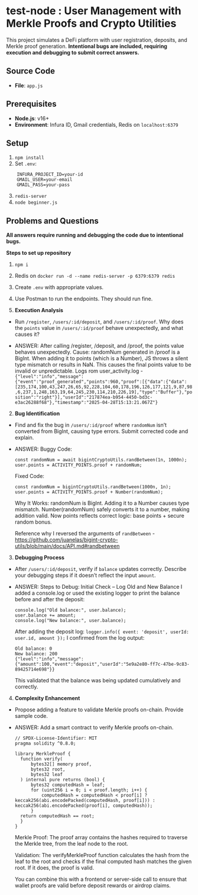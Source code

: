 # test-node : User Management with Merkle Proofs and Crypto Utilities

This project simulates a DeFi platform with user registration, deposits, and Merkle proof generation.
**Intentional bugs are included, requiring execution and debugging to submit correct answers.**

## Source Code

- **File**: `app.js`

## Prerequisites

- **Node.js**: v16+
- **Environment**: Infura ID, Gmail credentials, Redis on `localhost:6379`

## Setup

1. `npm install`
2. Set `.env`:

```
	INFURA_PROJECT_ID=your-id
	GMAIL_USER=your-email
	GMAIL_PASS=your-pass
```

3. `redis-server`
4. `node beginner.js`

## Problems and Questions

**All answers require running and debugging the code due to intentional bugs.**

**Steps to set up repository**
1. `npm i`
2. Redis on `docker run -d --name redis-server -p 6379:6379 redis`
3. Create `.env` with appropriate values.
4. Use Postman to run the endpoints. They should run fine.


1. **Execution Analysis**

- Run `/register`, `/users/:id/deposit`, and `/users/:id/proof`. Why does the `points` value in `/users/:id/proof` behave unexpectedly, and what causes it?

- ANSWER: After calling /register, /deposit, and /proof, the points value behaves unexpectedly.
  Cause: randomNum generated in /proof is a BigInt. When adding it to points (which is a Number), JS throws a silent type mismatch or results in NaN.
  This causes the final points value to be invalid or unpredictable.
  Logs rom user_activity.log -
  `{"level":"info","message":{"event":"proof_generated","points":960,"proof":[{"data":{"data":[235,174,100,43,247,26,65,92,228,104,60,178,196,126,177,121,9,87,98,6,237,1,248,163,19,64,245,230,114,210,226,19],"type":"Buffer"},"position":"right"}],"userId":"217874ea-b954-4450-bd3c-e3ac26288f68"},"timestamp":"2025-04-28T15:13:21.067Z"}`

2. **Bug Identification**

- Find and fix the bug in `/users/:id/proof` where `randomNum` isn’t converted from BigInt, causing type errors. Submit corrected code and explain.

- ANSWER:
  Buggy Code:

  ```
  const randomNum = await bigintCryptoUtils.randBetween(1n, 1000n);
  user.points = ACTIVITY_POINTS.proof + randomNum;
  ```

  Fixed Code:

  ```
  const randomNum = bigintCryptoUtils.randBetween(1000n, 1n);
  user.points = ACTIVITY_POINTS.proof + Number(randomNum);
  ```

  Why It Works:
  randomNum is BigInt. Adding it to a Number causes type mismatch.
  Number(randomNum) safely converts it to a number, making addition valid.
  Now points reflects correct logic: base points + secure random bonus.

  Reference why I reversed the arguments of `randBetween` - https://github.com/juanelas/bigint-crypto-utils/blob/main/docs/API.md#randbetween

3. **Debugging Process**

- After `/users/:id/deposit`, verify if `balance` updates correctly. Describe your debugging steps if it doesn’t reflect the input `amount`.

- ANSWER:
  Steps to Debug:
  Initial Check – Log Old and New Balance
  I added a console.log or used the existing logger to print the balance before and after the deposit:

  ```
  console.log("Old balance:", user.balance);
  user.balance += amount;
  console.log("New balance:", user.balance);
  ```

  After adding the deposit log:
  `logger.info({ event: 'deposit', userId: user.id, amount });`
  I confirmed from the log output:

  ```
  Old balance: 0
  New balance: 200
  {"level":"info","message":{"amount":100,"event":"deposit","userId":"5e9a2e80-ff7c-47be-9c83-89425714e698"}}
  ```

  This validated that the balance was being updated cumulatively and correctly.

4. **Complexity Enhancement**

- Propose adding a feature to validate Merkle proofs on-chain. Provide sample code.

- ANSWER:
  Add a smart contract to verify Merkle proofs on-chain.

  ```
  // SPDX-License-Identifier: MIT
  pragma solidity ^0.8.0;

  library MerkleProof {
  	function verify(
  		bytes32[] memory proof,
  		bytes32 root,
  		bytes32 leaf
  	) internal pure returns (bool) {
  		bytes32 computedHash = leaf;
  		for (uint256 i = 0; i < proof.length; i++) {
  			computedHash = computedHash < proof[i] ? keccak256(abi.encodePacked(computedHash, proof[i])) : keccak256(abi.encodePacked(proof[i], computedHash));
  		}
  	return computedHash == root;
  	}
  }

  ```

  Merkle Proof: The proof array contains the hashes required to traverse the Merkle tree, from the leaf node to the root.

  Validation: The verifyMerkleProof function calculates the hash from the leaf to the root and checks if the final computed hash matches the given root. If it does, the proof is valid.

  You can combine this with a frontend or server-side call to ensure that wallet proofs are valid before deposit rewards or airdrop claims.
